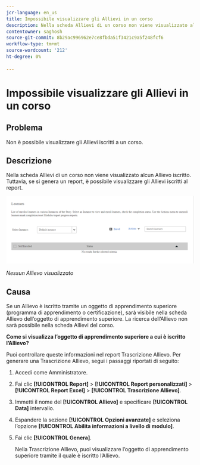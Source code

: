 ```yaml
---
jcr-language: en_us
title: Impossibile visualizzare gli Allievi in un corso
description: Nella scheda Allievi di un corso non viene visualizzato alcun Allievo iscritto ad Adobe Learning Manager. Tuttavia, se si genera un report, è possibile visualizzare gli Allievi iscritti al report.
contentowner: saghosh
source-git-commit: 8b29ac996962e7ce8fbda51f3421c9a5f248fcf6
workflow-type: tm+mt
source-wordcount: '212'
ht-degree: 0%

---
```




# Impossibile visualizzare gli Allievi in un corso

## Problema

Non è possibile visualizzare gli Allievi iscritti a un corso.

## Descrizione

Nella scheda Allievi di un corso non viene visualizzato alcun Allievo iscritto. Tuttavia, se si genera un report, è possibile visualizzare gli Allievi iscritti al report.

![](assets/no-learners.png)

*Nessun Allievo visualizzato*

## Causa

Se un Allievo è iscritto tramite un oggetto di apprendimento superiore (programma di apprendimento o certificazione), sarà visibile nella scheda Allievo dell’oggetto di apprendimento superiore. La ricerca dell’Allievo non sarà possibile nella scheda Allievi del corso.

**Come si visualizza l’oggetto di apprendimento superiore a cui è iscritto l’Allievo?**

Puoi controllare queste informazioni nel report Trascrizione Allievo. Per generare una Trascrizione Allievo, segui i passaggi riportati di seguito:

1. Accedi come Amministratore.
1. Fai clic **[!UICONTROL Report]** > **[!UICONTROL Report personalizzati]** > **[!UICONTROL Report Excel]** > **[!UICONTROL Trascrizione Allievo]**.

1. Immetti il nome del **[!UICONTROL Allievo]** e specificare **[!UICONTROL Data]** intervallo.
1. Espandere la sezione **[!UICONTROL Opzioni avanzate]** e seleziona l’opzione **[!UICONTROL Abilita informazioni a livello di modulo]**.
1. Fai clic **[!UICONTROL Genera]**.

   Nella Trascrizione Allievo, puoi visualizzare l’oggetto di apprendimento superiore tramite il quale è iscritto l’Allievo.

